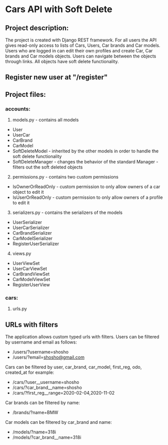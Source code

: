 # Cars API with Soft Delete
## Project description:
The project is created with Django REST framework. For all users the API gives read-only access to lists of Cars, Users, Car brands and Car models. Users who are logged in can edit their own profiles and create Car, Car brands and Car models objects. Users can navigate between the objects through links. All objects have soft delete functionality.

## Register new user at "/register"

## Project files:

### accounts:
1. models.py - contains all models
* User
* UserCar
* CarBrand
* CarModel
* SoftDeleteModel - inherited by the other models in order to handle the soft delete functionality
* SoftDeleteManager - changes the behavior of the standard Manager - filters out the soft deleted objects
2. permissions.py - contains two custom permissions
* IsOwnerOrReadOnly - custom permission to only allow owners of a car object to edit it
* IsUserOrReadOnly - custom permission to only allow owners of a profile to edit it
3. serializers.py - contains the serializers of the models
* UserSerializer
* UserCarSerializer
* CarBrandSerializer
* CarModelSerializer
* RegisterUserSerializer
4. views.py 
* UserViewSet
* UserCarViewSet
* CarBrandViewSet
* CarModelViewSet
* RegisterUserView

### cars:
1. urls.py

## URLs with filters
The application allows custom typed urls with filters.
Users can be filtered by username and email as follows:

* /users/?username=shosho
* /users/?email=shosho@gmail.com

Cars can be filtered by user, car_brand, car_model, first_reg, odo, created_at for example:

* /cars/?user__username=shosho
* /cars/?car_brand__name=shosho
* /cars/?first_reg__range=2020-02-04,2020-11-02

Car brands can be filtered by name:
* /brands/?name=BMW

Car models can be filtered by car_brand and name:
* /models/?name=318i
* /models/?car_brand__name=318i



